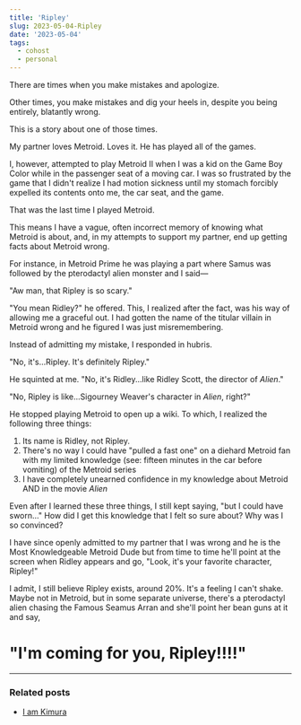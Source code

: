 ```yaml
---
title: 'Ripley'
slug: 2023-05-04-Ripley
date: '2023-05-04'
tags:
  - cohost
  - personal
---
```


There are times when you make mistakes and apologize.

Other times, you make mistakes and dig your heels in, despite you being entirely, blatantly wrong.

This is a story about one of those times.

My partner loves Metroid. Loves it. He has played all of the games.

I, however, attempted to play Metroid II when I was a kid on the Game Boy Color while in the passenger seat of a moving car. I was so frustrated by the game that I didn't realize I had motion sickness until my stomach forcibly expelled its contents onto me, the car seat, and the game.

That was the last time I played Metroid.

This means I have a vague, often incorrect memory of knowing what Metroid is about, and, in my attempts to support my partner, end up getting facts about Metroid wrong.

For instance, in Metroid Prime he was playing a part where Samus was followed by the pterodactyl alien monster and I said—

"Aw man, that Ripley is so scary."

"You mean Ridley?" he offered. This, I realized after the fact, was his way of allowing me a graceful out. I had gotten the name of the titular villain in Metroid wrong and he figured I was just misremembering.

Instead of admitting my mistake, I responded in hubris.

"No, it's...Ripley. It's definitely Ripley."

He squinted at me. "No, it's Ridley...like Ridley Scott, the director of _Alien_."

"No, Ripley is like...Sigourney Weaver's character in _Alien_, right?"

He stopped playing Metroid to open up a wiki. To which, I realized the following three things:

1. Its name is Ridley, not Ripley.
2. There's no way I could have "pulled a fast one" on a diehard Metroid fan with my limited knowledge (see: fifteen minutes in the car before vomiting) of the Metroid series
3. I have completely unearned confidence in my knowledge about Metroid AND in the movie _Alien_

Even after I learned these three things, I still kept saying, "but I could have sworn..." How did I get this knowledge that I felt so sure about? Why was I so convinced?

I have since openly admitted to my partner that I was wrong and he is the Most Knowledgeable Metroid Dude but from time to time he'll point at the screen when Ridley appears and go, "Look, it's your favorite character, Ripley!"

I admit, I still believe Ripley exists, around 20%. It's a feeling I can't shake. Maybe not in Metroid, but in some separate universe, there's a pterodactyl alien chasing the Famous Seamus Arran and she'll point her bean guns at it and say,

# "I'm coming for you, Ripley!!!!"

---

### Related posts

* [I am Kimura](/blog/posts/2022-11-24-I-Am-Kimura/)

